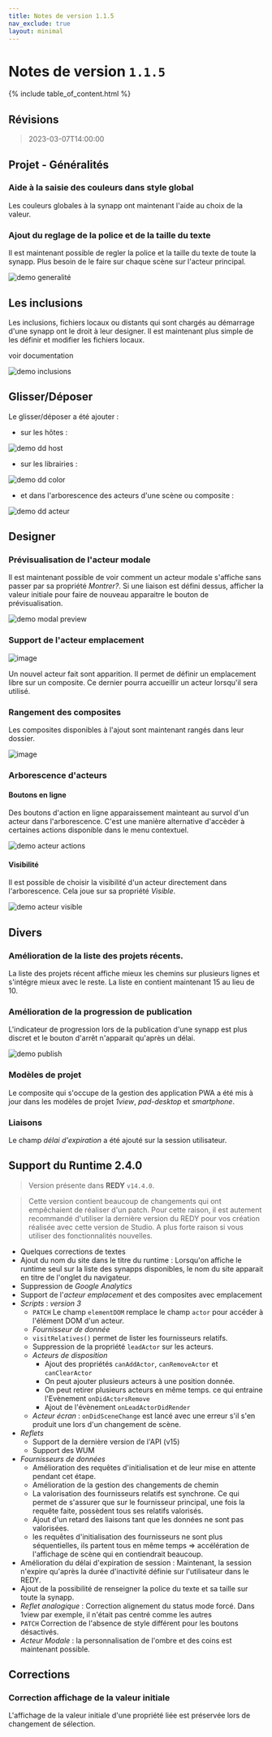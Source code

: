 ```yaml
---
title: Notes de version 1.1.5
nav_exclude: true
layout: minimal
---
```


# Notes de version `1.1.5`

{% include table_of_content.html %}

## Révisions

> 2023-03-07T14:00:00

## Projet - Généralités

### Aide à la saisie des couleurs dans style global

Les couleurs globales à la synapp ont maintenant l'aide au choix de la valeur.

### Ajout du reglage de la police et de la taille du texte

Il est maintenant possible de regler la police et la taille du texte de toute la synapp. Plus besoin de le faire sur chaque scène sur l'acteur principal.

![demo generalité](https://user-images.githubusercontent.com/35595723/223469911-48d145f8-75d6-4391-b826-9e841a8f55c0.gif)

## Les inclusions

Les inclusions, fichiers locaux ou distants qui sont chargés au démarrage d'une synapp ont le droit à leur designer. Il est maintenant plus simple de les définir et modifier les fichiers locaux.

voir documentation 

![demo inclusions](https://user-images.githubusercontent.com/35595723/223472262-79a51449-854d-4500-b1be-caa533c3eff3.gif)

## Glisser/Déposer

Le glisser/déposer a été ajouter :
- sur les hôtes :

![demo dd host](https://user-images.githubusercontent.com/35595723/223476958-39d8aace-597a-4638-9adf-29e3a59a107f.gif)

- sur les librairies :

![demo dd color](https://user-images.githubusercontent.com/35595723/223477498-827f0ac1-e436-4024-b817-97cc70d75fbe.gif)


- et dans l'arborescence des acteurs d'une scène ou composite :

![demo dd acteur](https://user-images.githubusercontent.com/35595723/223478165-67baf43f-d528-45a9-96d4-fce4b4b6d2fa.gif)


## Designer

### Prévisualisation de l'acteur modale

Il est maintenant possible de voir comment un acteur modale s'affiche sans passer par sa propriété *Montrer?*. 
Si une liaison est défini dessus, afficher la valeur initiale pour faire de nouveau apparaitre le bouton de prévisualisation.

![demo modal preview](https://user-images.githubusercontent.com/35595723/223474456-d295af66-a2f2-4b61-99ce-60b16408ee1c.gif)

### Support de l'acteur emplacement

![image](https://user-images.githubusercontent.com/35595723/223479007-fcd16327-e44b-4e46-bf1d-32beeb805acf.png)

Un nouvel acteur fait sont apparition. Il permet de définir un emplacement libre sur un composite. Ce dernier pourra accueillir un acteur lorsqu'il sera utilisé.

### Rangement des composites

Les composites disponibles à l'ajout sont maintenant rangés dans leur dossier.

![image](https://user-images.githubusercontent.com/35595723/223480099-6e5b7716-0bbd-4423-9bd5-84efe1bddfa6.png)

### Arborescence d'acteurs 

#### Boutons en ligne

Des boutons d'action en ligne apparaissement mainteant au survol d'un acteur dans l'arborescence. C'est une manière alternative d'accèder à certaines actions disponible dans le menu contextuel.

![demo acteur actions](https://user-images.githubusercontent.com/35595723/223482991-cf842949-e1f3-4f83-af05-d80c692a18e5.gif)

#### Visibilité

Il est possible de choisir la visibilité d'un acteur directement dans l'arborescence. Cela joue sur sa propriété *Visible*.

![demo acteur visible](https://user-images.githubusercontent.com/35595723/223483793-5cfa43c3-581a-405e-80fc-2f5a8bbc3f4e.gif)


## Divers

### Amélioration de la liste des projets récents.
La liste des projets récent affiche mieux les chemins sur plusieurs lignes et s'intégre mieux avec le reste. La liste en contient maintenant 15 au lieu de 10.

### Amélioration de la progression de publication
L'indicateur de progression lors de la publication d'une synapp est plus discret et le bouton d'arrêt n'apparait qu'après un délai.

![demo publish](https://user-images.githubusercontent.com/35595723/223475533-82af56c8-a366-4a86-9f6c-f055e993297e.gif)


### Modèles de projet
Le composite qui s'occupe de la gestion des application PWA a été mis à jour dans les modèles de projet *1view*, *pad-desktop* et *smartphone*.

### Liaisons

Le champ *délai d'expiration* a été ajouté sur la session utilisateur.

## Support du Runtime 2.4.0
> Version présente dans **REDY** `v14.4.0`.

> Cette version contient beaucoup de changements qui ont empêchaient de réaliser d'un patch. Pour cette raison, il est autement recommandé d'utiliser la dernière version du REDY pour vos création réalisée avec cette version de Studio. A plus forte raison si vous utiliser des fonctionnalités nouvelles.

- Quelques corrections de textes
- Ajout du nom du site dans le titre du runtime : Lorsqu'on affiche le runtime seul sur la liste des synapps disponibles, le nom du site apparait en titre de l'onglet du navigateur.
- Suppression de *Google Analytics*
- Support de l'_acteur emplacement_ et des composites avec emplacement
- _Scripts_ : *version 3*
  - `PATCH` Le champ `elementDOM` remplace le champ `actor` pour accéder à l'élément DOM d'un acteur.
  - _Fournisseur de donnée_
  - `visitRelatives()` permet de lister les fournisseurs relatifs.
  - Suppression de la propriété `leadActor` sur les acteurs.
  - _Acteurs de disposition_
    - Ajout des propriétés `canAddActor`, `canRemoveActor` et `canClearActor`
    - On peut ajouter plusieurs acteurs à une position donnée.
    - On peut retirer plusieurs acteurs en même temps. ce qui entraine l'Evènement `onDidActorsRemove`
    - Ajout de l'évènement `onLeadActorDidRender`
  - _Acteur écran_ : `onDidSceneChange` est lancé avec une erreur s'il s'en produit une lors d'un changement de scène.
- _Reflets_ 
  - Support de la dernière version de l'API (v15)
  - Support des WUM
- _Fournisseurs de données_
  - Amélioration des requêtes d'initialisation et de leur mise en attente pendant cet étape.
  - Amélioration de la gestion des changements de chemin
  - La valorisation des fournisseurs relatifs est synchrone. Ce qui permet de s'assurer que sur le fournisseur principal, une fois la requête faite, possèdent tous ses relatifs valorisés.
  - Ajout d'un retard des liaisons tant que les données ne sont pas valorisées.
  - les requêtes d'initialisation des fournisseurs ne sont plus séquentielles, ils partent tous en même temps => accélération de l'affichage de scène qui en contiendrait beaucoup.
- Amélioration du délai d'expiration de session : Maintenant, la session n'expire qu'après la durée d'inactivité définie sur l'utilisateur dans le REDY.
- Ajout de la possibilité de renseigner la police du texte et sa taille sur toute la synapp.
- _Reflet analogique_ : Correction alignement du status mode forcé. Dans 1view par exemple, il n'était pas centré comme les autres
- `PATCH` Correction de l'absence de style différent pour les boutons désactivés.
- _Acteur Modale_ : la personnalisation de l'ombre et des coins est maintenant possible.

## Corrections

### Correction affichage de la valeur initiale

L'affichage de la valeur initiale d'une propriété liée est préservée lors de changement de sélection.


